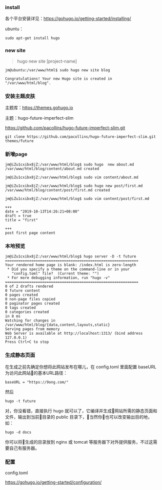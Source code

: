 

### install

各个平台安装详见：https://gohugo.io/getting-started/installing/

ubuntu：
```
sudo apt-get install hugo
```

### new site

> hugo new site [project-name]
```
jm@ubuntu:/var/www/html$ sudo hugo new site blog

Congratulations! Your new Hugo site is created in "/var/www/html/blog".
```
### 安装主题皮肤

主题库：https://themes.gohugo.io


主题：hugo-future-imperfect-slim

https://github.com/pacollins/hugo-future-imperfect-slim.git

```
git clone https://github.com/pacollins/hugo-future-imperfect-slim.git themes/future
```

### 新增page
```
jm@iZu1cxibx8jZ:/var/www/html/blog$ sudo hugo  new about.md
/var/www/html/blog/content/about.md created

jm@iZu1cxibx8jZ:/var/www/html/blog$ sudo vim content/about.md 

jm@iZu1cxibx8jZ:/var/www/html/blog$ sudo hugo new post/first.md
/var/www/html/blog/content/post/first.md created

jm@iZu1cxibx8jZ:/var/www/html/blog$ sudo vim content/post/first.md 
```

```
+++
date = "2019-10-13T14:26:21+08:00"
draft = true
title = "first"

+++
post first page content

```

### 本地预览


```
jm@iZu1cxibx8jZ:/var/www/html/blog$ hugo server -D -t future
=============================================================
Your rendered home page is blank: /index.html is zero-length
 * Did you specify a theme on the command-line or in your
   "config.toml" file?  (Current theme: "")
 * For more debugging information, run "hugo -v"
=============================================================
0 of 2 drafts rendered
0 future content
0 pages created
0 non-page files copied
0 paginator pages created
0 tags created
0 categories created
in 8 ms
Watching for changes in /var/www/html/blog/{data,content,layouts,static}
Serving pages from memory
Web Server is available at http://localhost:1313/ (bind address 127.0.0.1)
Press Ctrl+C to stop

```


### 生成静态页面

在生成之前先确定你想将此网站发布在哪儿，在 config.toml 里面配置 baseURL 为访问此网站的基本URL路径：

    baseURL = "https://9ong.com/"

然后

    hugo -t future

对，你没看错，直接执行 hugo 就可以了，它编译并生成网站所需的静态页面和文件，输出到当前目录的 public 目录下，当然你也可以改变输出目的地，如：

    hugo -d docs

你可以将生成的目录放到 nginx 或 tomcat 等服务器下对外提供服务，不过这需要自己有服务器。

### 配置

config.toml

https://gohugo.io/getting-started/configuration/